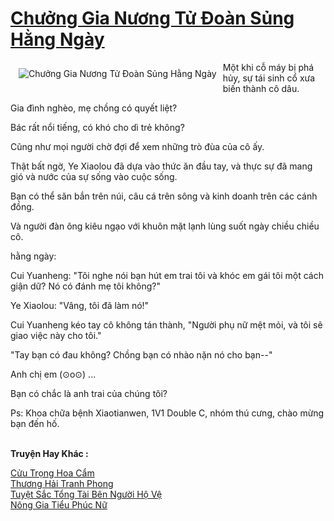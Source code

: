 <a href="https://truyentiki.com/chuong-gia-nuong-tu-doan-sung-hang-ngay.33903/" title="Chưởng Gia Nương Tử Đoàn Sủng Hằng Ngày"><h1>Chưởng Gia Nương Tử Đoàn Sủng Hằng Ngày</h1></a><div style="display:table"><img align="right" style="float: left; padding: 10px;" src="https://truyentiki.com/a/img/str/src/33903.jpg" alt="Chưởng Gia Nương Tử Đoàn Sủng Hằng Ngày">Một khi cỗ máy bị phá hủy, sự tái sinh cổ xưa biến thành cô dâu. <p></p> Gia đình nghèo, mẹ chồng có quyết liệt? <p></p> Bác rất nổi tiếng, có khó cho dì trẻ không? <p></p> Cũng như mọi người chờ đợi để xem những trò đùa của cô ấy. <p></p> Thật bất ngờ, Ye Xiaolou đã dựa vào thức ăn đầu tay, và thực sự đã mang gió và nước của sự sống vào cuộc sống. <p></p> Bạn có thể săn bắn trên núi, câu cá trên sông và kinh doanh trên các cánh đồng. <p></p> Và người đàn ông kiêu ngạo với khuôn mặt lạnh lùng suốt ngày chiều chiều cô. <p></p> hằng ngày: <p></p> Cui Yuanheng: "Tôi nghe nói bạn hút em trai tôi và khóc em gái tôi một cách giận dữ? Nó có đánh mẹ tôi không?" <p></p> Ye Xiaolou: "Vâng, tôi đã làm nó!" <p></p> Cui Yuanheng kéo tay cô không tán thành, "Người phụ nữ mệt mỏi, và tôi sẽ giao việc này cho tôi." <p></p> "Tay bạn có đau không? Chồng bạn có nhào nặn nó cho bạn--" <p></p> Anh chị em (⊙o⊙) ... <p></p> Bạn có chắc là anh trai của chúng tôi? <p></p> Ps: Khoa chữa bệnh Xiaotianwen, 1V1 Double C, nhóm thú cưng, chào mừng bạn đến hố.</div><p><br><b>Truyện Hay Khác :</b></p><a href="https://truyentiki.com/cuu-trong-hoa-cam.33902/" alt="Cửu Trọng Hoa Cẩm">Cửu Trọng Hoa Cẩm</a><br/><a href="https://github.com/nownovels/top500/tree/master/truyenhay/33696/" alt="Thương Hải Tranh Phong">Thương Hải Tranh Phong</a><br/><a href="https://github.com/nownovels/top500/tree/master/truyenhay/33806/" alt="Tuyệt Sắc Tổng Tài Bên Người Hộ Vệ">Tuyệt Sắc Tổng Tài Bên Người Hộ Vệ</a><br/><a href="https://github.com/nownovels/top500/tree/master/truyenhay/33520/" alt="Nông Gia Tiểu Phúc Nữ">Nông Gia Tiểu Phúc Nữ</a><br/>